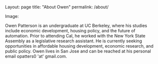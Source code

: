 Layout: page
title: "About Owen"
permalink: /about/

Image: 

Owen Patterson is an undergraduate at UC Berkeley, where his studies include economic development, housing policy, and the 
future of automation. Prior to attending Cal, he worked with the New York State Assembly as a legislative research assistant. 
He is currently seeking opportunities in affordable housing development, economic research, and public policy. Owen lives in 
San Jose and can be reached at his personal email opatters0 'at' gmail.com.
